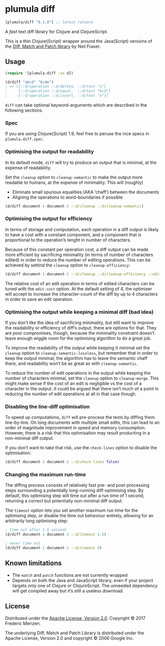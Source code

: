 # plumula diff

[](dependency)
```clojure
[plumula/diff "0.1.0"] ;; latest release
```
[](/dependency)

A _fast_ text diff library for Clojure and ClojureScript.

This is a thin Clojure(Script) wrapper around the Java(Script) versions of the
[Diff, Match and Patch library][diff-match-patch] by Neil Fraser.

[diff-match-patch]: https://code.google.com/archive/p/google-diff-match-patch/

## Usage
```clojure
(require '[plumula.diff :as d])

(d/diff "abcd" "bcde")
; => [{::d/operation ::d/delete, ::d/text "a"}
;     {::d/operation ::d/equal,  ::d/text "bcd"}
;     {::d/operation ::d/insert, ::d/text "e"}]
```

`diff` can take optional keyword-arguments which are described in the following
sections.

### Spec
If you are using Clojure(Script) 1.9, feel free to peruse the nice specs in
`plumula.diff.spec`.

### Optimising the output for readability
In its default mode, `diff` will try to produce an output that is minimal, at
the expense of readability.

Set the `cleanup` option to `cleanup-semantic` to make the output more readable
to humans, at the expense of minimality. This will (roughly)

- Eliminate small spurious equalities (AKA ‘chaff’) between the documents 
- Aligning the operations to word-boundaries if possible

```clojure
(d/diff document-1 document-2 ::d/cleanup ::d/cleanup-semantic)
```

### Optimising the output for efficiency
In terms of storage and computation, each operation in a diff output is likely
to have a cost with a constant component, and a component that is proportional
to the operation’s lenght in number of characters.

Because of this constant per operation cost, a diff output can be made more
efficient by sacrificing minimality (in terms of number of characters edited)
in order to reduce the number of editing operations. This can be achieved by
settind the `cleanup` option to `cleanup-efficiency`:

```clojure
(d/diff document-1 document-2 ::d/cleanup ::d/cleanup-efficiency ::edit-cost 4)
```

The relative cost of an edit operation in terms of edited characters can be
tuned with the `edit-cost` option. At the default setting of 4, the optimiser
will accept to increase the character-count of the diff by up to 4 characters in
order to save an edit operation.

### Optimising the output while keeping a minimal diff (bad idea)
If you don’t like the idea of sacrificing minimality, but still want to improve
the readability or efficiency of diff’s output, there are options for that.
They are poor compromises, though, because the minimality constraint doesn’t
leave enough wiggle room for the optimising algorithm to do a great job.

To improve the readability of the output while keeping it minimal set the 
`cleanup` option to `cleanup-semantic-lossless`, but remember that in order to
keep the output minimal, the algorithm has to leave the semantic chaff there,
and readability won’t be as great as with `cleanup-semantic`.

To reduce the number of edit operations in the output while keeping the  number
of characters minimal, set the `cleanup` option to `cleanup-merge`. This might
make sense if the cost of an edit is negligible vs the cost of a character in
the output. It could be argued that there isn’t much of a point in reducing the
number of edit operations at all in that case though.

### Disabling the line-diff optimisation
To speed up computations, `diff` will pre-process the texts by diffing them
line-by-line. On long documents with multiple small edits, this can lead to an
order of magnitude improvement in speed and memory consumption. However, there
is a risk that this optimisation may result producting in a non-minimal diff
output.

If you don’t want to take that risk, use the `check-lines` option to disable
the optimisation:

```clojure
(d/diff document-1 document-2 ::d/check-lines false)
```

### Changing the maximum run-time
The diffing process consists of relatively fast pre- and post-processing
steps surrounding a potentially long-running diff-optimising step. By default,
this optimising step will time out after a run time of 1 second, returning a
correct but potentially non-minimal diff output.

The `timeout` option lets you set another maximum run time for the optimising
step, or disable the time out behaviour entirely, allowing for an arbitrarily
long optimising step:

```clojure
; time out after 1.5 seconds
(d/diff document-1 document-2 ::d/timeout 1.5)

; never time out
(d/diff document-1 document-2 ::d/timeout 0)
```

## Known limitations
- The `match` and `patch` functions are not currently wrapped
- Depends on both the Java and JavaScript library, even if your project targets
  only one of Clojure or ClojureScript. The unneeded dependency will get
  compiled away but it’s still a useless download.

## License
Distributed under the [Apache License, Version 2.0](LICENSE.txt).
Copyright &copy; 2017 Frederic Merizen.

The underlying Diff, Match and Patch Library is distributed under the
Apache License, Version 2.0 and copyright &copy; 2006 Google Inc.
